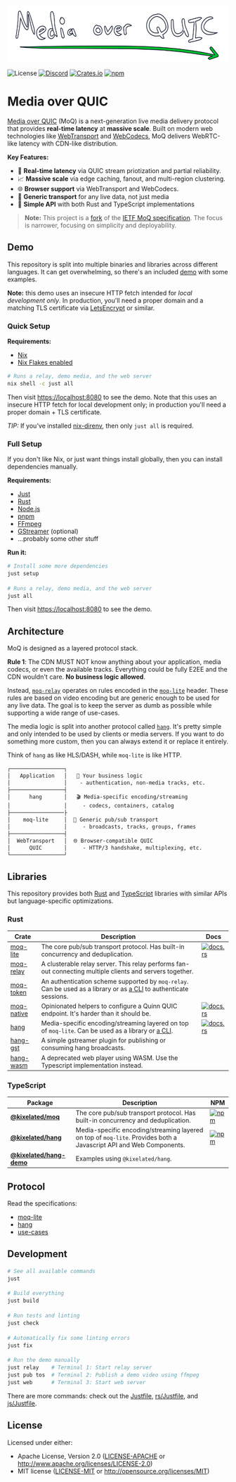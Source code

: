<p align="center">
	<img height="128px" src="https://github.com/kixelated/moq/blob/main/.github/logo.svg" alt="Media over QUIC">
</p>

![License](https://img.shields.io/badge/license-MIT%2FApache--2.0-blue)
[![Discord](https://img.shields.io/discord/1124083992740761730)](https://discord.gg/FCYF3p99mr)
[![Crates.io](https://img.shields.io/crates/v/moq-lite)](https://crates.io/crates/moq-lite)
[![npm](https://img.shields.io/npm/v/@kixelated/moq)](https://www.npmjs.com/package/@kixelated/moq)

# Media over QUIC

[Media over QUIC](https://quic.video) (MoQ) is a next-generation live media delivery protocol that provides **real-time latency** at **massive scale**.
Built on modern web technologies like [WebTransport](https://developer.mozilla.org/en-US/docs/Web/API/WebTransport_API) and [WebCodecs](https://developer.mozilla.org/en-US/docs/Web/API/WebCodecs_API), MoQ delivers WebRTC-like latency with CDN-like distribution.

**Key Features:**
- 🚀 **Real-time latency** via QUIC stream priotization and partial reliability.
- 📈 **Massive scale** via edge caching, fanout, and multi-region clustering.
- 🌐 **Browser support** via WebTransport and WebCodecs.
- 🔧 **Generic transport** for any live data, not just media
- 🎯 **Simple API** with both Rust and TypeScript implementations

> **Note:** This project is a [fork](https://quic.video/blog/transfork) of the [IETF MoQ specification](https://datatracker.ietf.org/group/moq/documents/). The focus is narrower, focusing on simplicity and deployability.


## Demo
This repository is split into multiple binaries and libraries across different languages.
It can get overwhelming, so there's an included [demo](js/hang-demo) with some examples.

**Note:** this demo uses an insecure HTTP fetch intended for *local development only*.
In production, you'll need a proper domain and a matching TLS certificate via [LetsEncrypt](https://letsencrypt.org/docs/) or similar.


### Quick Setup
**Requirements:**
- [Nix](https://nixos.org/download.html)
- [Nix Flakes enabled](https://nixos.wiki/wiki/Flakes)

```sh
# Runs a relay, demo media, and the web server
nix shell -c just all
```

Then visit [https://localhost:8080](https://localhost:8080) to see the demo.
Note that this uses an insecure HTTP fetch for local development only; in production you'll need a proper domain + TLS certificate.

*TIP:* If you've installed [nix-direnv](https://github.com/nix-community/nix-direnv), then only `just all` is required.


### Full Setup
If you don't like Nix, or just want things install globally, then you can install dependencies manually.

**Requirements:**
- [Just](https://github.com/casey/just)
- [Rust](https://www.rust-lang.org/tools/install)
- [Node.js](https://nodejs.org/)
- [pnpm](https://pnpm.io/)
- [FFmpeg](https://ffmpeg.org/download.html)
- [GStreamer](https://gstreamer.freedesktop.org/documentation/installing/index.html) (optional)
- ...probably some other stuff

**Run it:**
```sh
# Install some more dependencies
just setup

# Runs a relay, demo media, and the web server
just all
```

Then visit [https://localhost:8080](https://localhost:8080) to see the demo.


## Architecture

MoQ is designed as a layered protocol stack.

**Rule 1**: The CDN MUST NOT know anything about your application, media codecs, or even the available tracks.
Everything could be fully E2EE and the CDN wouldn't care. **No business logic allowed**.

Instead, [`moq-relay`](rs/moq-relay) operates on rules encoded in the [`moq-lite`](https://docs.rs/moq-lite) header.
These rules are based on video encoding but are generic enough to be used for any live data.
The goal is to keep the server as dumb as possible while supporting a wide range of use-cases.

The media logic is split into another protocol called [`hang`](https://docs.rs/hang).
It's pretty simple and only intended to be used by clients or media servers.
If you want to do something more custom, then you can always extend it or replace it entirely.

Think of `hang` as like HLS/DASH, while `moq-lite` is like HTTP.


```
┌─────────────────┐
│   Application   │   🏢 Your business logic
│                 │    - authentication, non-media tracks, etc.
├─────────────────┤
│      hang       │   🎬 Media-specific encoding/streaming
│                 │     - codecs, containers, catalog
├─────────────────├
│    moq-lite     │  🚌 Generic pub/sub transport
│                 │     - broadcasts, tracks, groups, frames
├─────────────────┤
│  WebTransport   │  🌐 Browser-compatible QUIC
│      QUIC       │     - HTTP/3 handshake, multiplexing, etc.
└─────────────────┘
```


## Libraries
This repository provides both [Rust](/rs) and [TypeScript](/js) libraries with similar APIs but language-specific optimizations.

### Rust
| Crate                       | Description                                                                                                                           | Docs                                                                           |
|-----------------------------|---------------------------------------------------------------------------------------------------------------------------------------|--------------------------------------------------------------------------------|
| [moq-lite](rs/moq)          | The core pub/sub transport protocol. Has built-in concurrency and deduplication.                                                      | [![docs.rs](https://docs.rs/moq-lite/badge.svg)](https://docs.rs/moq-lite)     |
| [moq-relay](rs/moq-relay)   | A clusterable relay server. This relay performs fan-out connecting multiple clients and servers together.                             |                                                                                |
| [moq-token](rs/moq-token)   | An authentication scheme supported by `moq-relay`. Can be used as a library or as [a CLI](rs/moq-token-cli) to authenticate sessions. |                                                                                |
| [moq-native](rs/moq-native) | Opinionated helpers to configure a Quinn QUIC endpoint. It's harder than it should be.                                                | [![docs.rs](https://docs.rs/moq-native/badge.svg)](https://docs.rs/moq-native) |
| [hang](rs/hang)             | Media-specific encoding/streaming layered on top of `moq-lite`. Can be used as a library or [a CLI](rs/hang-cli).                     | [![docs.rs](https://docs.rs/hang/badge.svg)](https://docs.rs/hang)             |
| [hang-gst](rs/hang-gst)     | A simple gstreamer plugin for publishing or consuming hang broadcasts.                                                                |                                                                                |
| [hang-wasm](rs/hang-wasm)   | A deprecated web player using WASM. Use the Typescript implementation instead.                                                        |                                                                                |


### TypeScript

| Package                                  | Description                                                                                                        | NPM                                                                                                   |
|------------------------------------------|--------------------------------------------------------------------------------------------------------------------|-------------------------------------------------------------------------------------------------------|
| **[@kixelated/moq](js/moq)**             | The core pub/sub transport protocol. Has built-in concurrency and deduplication.                                   | [![npm](https://img.shields.io/npm/v/@kixelated/moq)](https://www.npmjs.com/package/@kixelated/moq)   |
| **[@kixelated/hang](js/hang)**           | Media-specific encoding/streaming layered on top of `moq-lite`. Provides both a Javascript API and Web Components. | [![npm](https://img.shields.io/npm/v/@kixelated/hang)](https://www.npmjs.com/package/@kixelated/hang) |
| **[@kixelated/hang-demo](js/hang-demo)** | Examples using `@kixelated/hang`.                                                                                  |                                                                                                       |


## Protocol
Read the specifications:
- [moq-lite](https://kixelated.github.io/moq-drafts/draft-lcurley-moq-lite.html)
- [hang](https://kixelated.github.io/moq-drafts/draft-lcurley-hang.html)
- [use-cases](https://kixelated.github.io/moq-drafts/draft-lcurley-moq-use-cases.html)

## Development
```sh
# See all available commands
just

# Build everything
just build

# Run tests and linting
just check

# Automatically fix some linting errors
just fix

# Run the demo manually
just relay    # Terminal 1: Start relay server
just pub tos  # Terminal 2: Publish a demo video using ffmpeg
just web      # Terminal 3: Start web server
```

There are more commands: check out the [Justfile](Justfile), [rs/Justfile](rs/Justfile), and [js/Justfile](js/Justfile).


## License

Licensed under either:
-   Apache License, Version 2.0 ([LICENSE-APACHE](LICENSE-APACHE) or http://www.apache.org/licenses/LICENSE-2.0)
-   MIT license ([LICENSE-MIT](LICENSE-MIT) or http://opensource.org/licenses/MIT)
